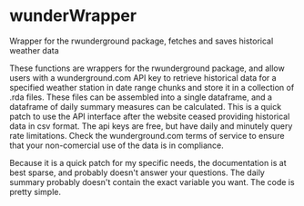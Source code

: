 # wunderWrapper
Wrapper for the rwunderground package, fetches and saves historical weather data

These functions are wrappers for the rwunderground package, and allow users with a wunderground.com API key to retrieve historical data for a specified weather station in date range chunks and store it in a collection of .rda files.  These files can be assembled into a single dataframe, and a dataframe of daily summary measures can be calculated.  This is a quick patch to use the API interface after the website ceased providing historical data in csv format.  The api keys are free, but have daily and minutely query rate limitations.  Check the wunderground.com terms of service to ensure that your non-comercial use of the data is in compliance.

Because it is a quick patch for my specific needs, the documentation is at best sparse, and probably doesn't answer your questions.  The daily summary probably doesn't contain the exact variable you want.  The code is pretty simple.  

